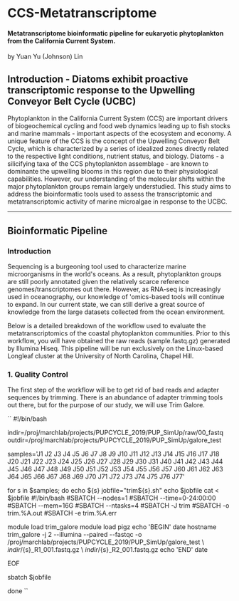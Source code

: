 # CCS-Metatranscriptome

#### Metatranscriptome bioinformatic pipeline for eukaryotic phytoplankton from the California Current System.

by Yuan Yu (Johnson) Lin

## Introduction - Diatoms exhibit proactive transcriptomic response to the Upwelling Conveyor Belt Cycle (UCBC)

Phytoplankton in the California Current System (CCS) are important drivers of biogeochemical cycling and food web dynamics leading up to fish stocks and marine mammals - important aspects of the ecosystem and economy. A unique feature of the CCS is the concept of the Upwelling Conveyor Belt Cycle, which is characterized by a series of idealized zones directly related to the respective light conditions, nutrient status, and biology. Diatoms - a silicifying taxa of the CCS phytoplankton assemblage - are known to dominante the upwelling blooms in this region due to their physiological capabilities. However, our understanding of the molecular shifts within the major phytoplankton groups remain largely understudied. This study aims to address the bioinformatic tools used to assess the transcriptomic and metatranscriptomic activity of marine microalgae in response to the UCBC.

--------------------------------------------------------------------------------------------------------------------------------------------------------------------------------

## Bioinformatic Pipeline

### Introduction

Sequencing is a burgeoning tool used to characterize marine microorganisms in the world's oceans. As a result, phytoplankton groups are still poorly annotated given the relatively scarce reference genomes/transcriptomes out there. However, as RNA-seq is increasingly used in oceanography, our knowledge of 'omics-based tools will continue to expand. In our current state, we can still derive a great source of knowledge from the large datasets collected from the ocean environment. 

Below is a detailed breakdown of the workflow used to evaluate the metatranscriptomics of the coastal phytoplankton communities. Prior to this workflow, you will have obtained the raw reads (sample.fastq.gz) generated by Illumina Hiseq. This pipeline will be run exclusively on the Linux-based Longleaf cluster at the University of North Carolina, Chapel Hill.

### 1. Quality Control

The first step of the workflow will be to get rid of bad reads and adapter sequences by trimming. There is an abundance of adapter trimming tools out there, but for the purpose of our study, we will use Trim Galore.

`` #!/bin/bash

indir=/proj/marchlab/projects/PUPCYCLE_2019/PUP_SimUp/raw/00_fastq
outdir=/proj/marchlab/projects/PUPCYCLE_2019/PUP_SimUp/galore_test

samples='J1 J2 J3 J4 J5 J6 J7 J8 J9 J10 J11 J12 J13 J14 J15 J16 J17 J18 J20 J21 J22 J23 J24 J25 J26 J27 J28 J29 J30 J31 J40 J41 J42 J43 J44 J45 J46 J47 J48 J49 J50 J51 J52 J53 J54 J55 J56 J57 J60 J61 J62 J63 J64 J65 J66 J67 J68 J69 J70 J71 J72 J73 J74 J75 J76 J77'

for s in $samples; do
        echo ${s}
	jobfile="trim${s}.sh"
	echo $jobfile
	cat <<EOF > $jobfile
#!/bin/bash
#SBATCH --nodes=1
#SBATCH --time=0-24:00:00
#SBATCH --mem=16G
#SBATCH --ntasks=4
#SBATCH -J trim
#SBATCH -o trim.%A.out
#SBATCH -e trim.%A.err

module load trim_galore
module load pigz
echo 'BEGIN'
date
hostname
trim_galore -j 2 --illumina --paired --fastqc -o /proj/marchlab/projects/PUPCYCLE_2019/PUP_SimUp/galore_test \\
$indir/${s}_R1_001.fastq.gz \\
$indir/${s}_R2_001.fastq.gz
echo 'END'
date

EOF

sbatch $jobfile

done 
``


